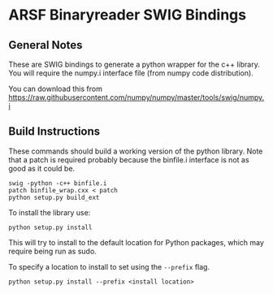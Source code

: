 # ARSF Binaryreader SWIG Bindings #

## General Notes ##

These are SWIG bindings to generate a python wrapper for the c++ library. You will require the numpy.i interface file (from numpy code distribution).

You can download this from https://raw.githubusercontent.com/numpy/numpy/master/tools/swig/numpy.i

## Build Instructions ##

These commands should build a working version of the python library. Note that a patch is required probably because the binfile.i interface is not as good as it could be.

```
swig -python -c++ binfile.i
patch binfile_wrap.cxx < patch
python setup.py build_ext
```

To install the library use:
```
python setup.py install
```
This will try to install to the default location for Python packages, which may require being run as sudo.

To specify a location to install to set using the `--prefix` flag.

```
python setup.py install --prefix <install location>
```
